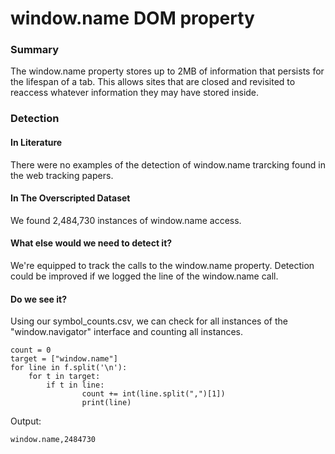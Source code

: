 # window.name DOM property
### Summary
The window.name property stores up to 2MB of information that persists for the lifespan of a tab. This allows sites that are closed and revisited to reaccess whatever information they may have stored inside.

### Detection
#### In Literature
There were no examples of the detection of window.name trarcking found in the web tracking papers.

#### In The Overscripted Dataset
We found 2,484,730 instances of window.name access.

#### What else would we need to detect it?
We're equipped to track the calls to the window.name property. Detection could be improved if we logged the line of the window.name call.

#### Do we see it?
Using our symbol_counts.csv, we can check for all instances of the "window.navigator" interface and counting all instances.
```
count = 0
target = ["window.name"]
for line in f.split('\n'):
    for t in target:
        if t in line:
                count += int(line.split(",")[1])
                print(line)
```

Output:
```
window.name,2484730
```